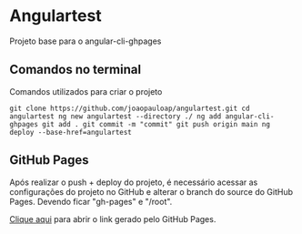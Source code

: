 # Angulartest

Projeto base para o angular-cli-ghpages

## Comandos no terminal

Comandos utilizados para criar o projeto

`git clone https://github.com/joaopauloap/angulartest.git
cd angulartest
ng new angulartest --directory ./
ng add angular-cli-ghpages
git add .
git commit -m "commit"
git push origin main
ng deploy --base-href=angulartest`

## GitHub Pages

Após realizar o push + deploy do projeto, é necessário acessar as configurações do projeto no GitHub e alterar o branch do source do GitHub Pages. Devendo ficar "gh-pages" e "/root".

[Clique aqui](https://joaopauloap.github.io/angulartest/) para abrir o link gerado pelo GitHub Pages.
